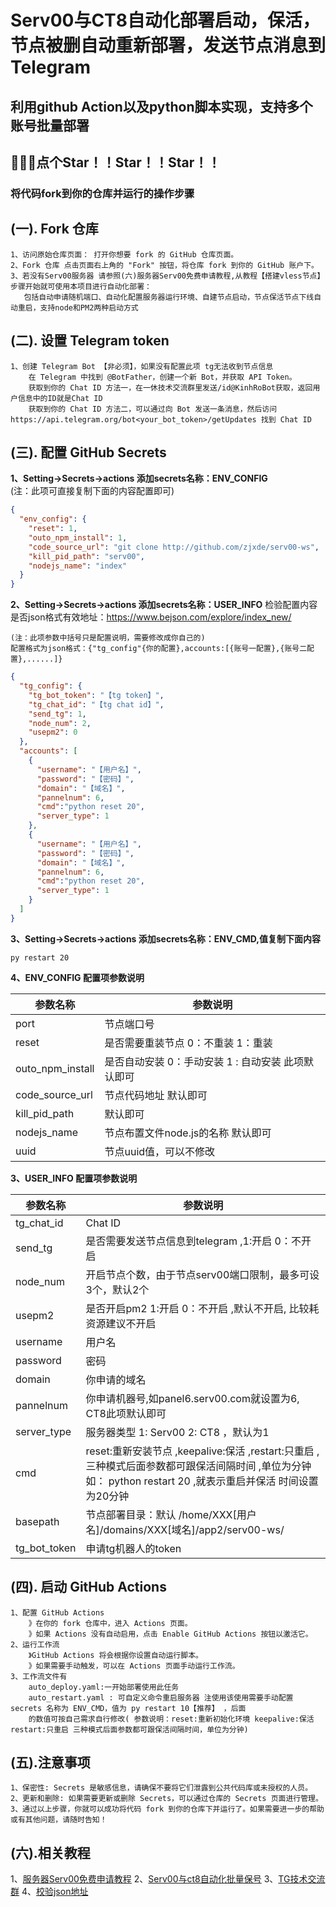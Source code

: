 # Serv00与CT8自动化部署启动，保活，节点被删自动重新部署，发送节点消息到Telegram

## 利用github Action以及python脚本实现，支持多个账号批量部署

## 🙏🙏🙏点个Star！！Star！！Star！！

###  将代码fork到你的仓库并运行的操作步骤

## (一). Fork 仓库

```
1、访问原始仓库页面： 打开你想要 fork 的 GitHub 仓库页面。
2、Fork 仓库 点击页面右上角的 "Fork" 按钮，将仓库 fork 到你的 GitHub 账户下。
3、若没有Serv00服务器 请参照(六)服务器Serv00免费申请教程,从教程【搭建vless节点】步骤开始就可使用本项目进行自动化部署：
   包括自动申请随机端口、自动化配置服务器运行环境、自建节点启动，节点保活节点下线自动重启，支持node和PM2两种启动方式
```

## (二). 设置 Telegram token

```
1、创建 Telegram Bot 【非必须】，如果没有配置此项 tg无法收到节点信息
    在 Telegram 中找到 @BotFather，创建一个新 Bot，并获取 API Token。 
    获取到你的 Chat ID 方法一，在一休技术交流群里发送/id@KinhRoBot获取，返回用户信息中的ID就是Chat ID
    获取到你的 Chat ID 方法二，可以通过向 Bot 发送一条消息，然后访问 https://api.telegram.org/bot<your_bot_token>/getUpdates 找到 Chat ID
```

## (三). 配置 GitHub Secrets

**1、Setting->Secrets->actions 添加secrets名称：ENV_CONFIG**<br>
    (注：此项可直接复制下面的内容配置即可)
```json
{
  "env_config": {
    "reset": 1,
    "outo_npm_install": 1,
    "code_source_url": "git clone http://github.com/zjxde/serv00-ws",
    "kill_pid_path": "serv00",
    "nodejs_name": "index"
  }
}
```

**2、Setting->Secrets->actions 添加secrets名称：USER_INFO**
    检验配置内容是否json格式有效地址：https://www.bejson.com/explore/index_new/
```
(注：此项参数中括号只是配置说明，需要修改成你自己的) 
配置格式为json格式：{"tg_config"{你的配置},accounts:[{账号一配置},{账号二配置},......]}
```

```json
{
  "tg_config": {
    "tg_bot_token": "【tg token】",
    "tg_chat_id": "【tg chat id】",
    "send_tg": 1,
    "node_num": 2,
    "usepm2": 0
  },
  "accounts": [
    {
      "username": "【用户名】",
      "password": "【密码】",
      "domain": "【域名】",
      "pannelnum": 6,
      "cmd":"python reset 20",
      "server_type": 1
    },
    {
      "username": "【用户名】",
      "password": "【密码】",
      "domain": "【域名】",
      "pannelnum": 6,
      "cmd":"python reset 20",
      "server_type": 1
    }
  ]
}

```
**3、Setting->Secrets->actions 添加secrets名称：ENV_CMD,值复制下面内容** 

```
py restart 20
```

**4、ENV_CONFIG 配置项参数说明**

|参数名称|参数说明|
|--|--|
|port|节点端口号|
|reset|是否需要重装节点 0：不重装 1：重装|
|outo_npm_install|是否自动安装 0：手动安装 1 : 自动安装 此项默认即可|
|code_source_url|节点代码地址 默认即可|
|kill_pid_path|默认即可|
|nodejs_name|节点布置文件node.js的名称 默认即可|
|uuid|节点uuid值，可以不修改|

**3、USER_INFO 配置项参数说明**

|参数名称|参数说明|
|--|--|
|tg_chat_id|Chat ID|
|send_tg|是否需要发送节点信息到telegram ,1:开启 0：不开启|
|node_num|开启节点个数，由于节点serv00端口限制，最多可设3个，默认2个|
|usepm2|是否开启pm2 1:开启 0：不开启 ,默认不开启, 比较耗资源建议不开启|
|username|用户名|
|password|密码|
|domain|你申请的域名|
|pannelnum|你申请机器号,如panel6.serv00.com就设置为6, CT8此项默认即可|
|server_type|服务器类型 1: Serv00  2: CT8  ，默认为1|
|cmd|reset:重新安装节点 ,keepalive:保活 ,restart:只重启 ,三种模式后面参数都可跟保活间隔时间 ,单位为分钟 如： python restart 20 ,就表示重启并保活 时间设置为20分钟|
|basepath|节点部署目录：默认 /home/XXX[用户名]/domains/XXX[域名]/app2/serv00-ws/|
|tg_bot_token|申请tg机器人的token|

## (四). 启动 GitHub Actions

```
1、配置 GitHub Actions
    》在你的 fork 仓库中，进入 Actions 页面。
    》如果 Actions 没有自动启用，点击 Enable GitHub Actions 按钮以激活它。
2、运行工作流 
    》GitHub Actions 将会根据你设置自动运行脚本。
    》如果需要手动触发，可以在 Actions 页面手动运行工作流。
3、工作流文件有 
    auto_deploy.yaml:一开始部署使用此任务
    auto_restart.yaml : 可自定义命令重启服务器 注使用该使用需要手动配置 secrets 名称为 ENV_CMD，值为 py restart 10【推荐】 ，后面
    的数值可按自己需求自行修改( 参数说明：reset:重新初始化环境 keepalive:保活 restart:只重启 三种模式后面参数都可跟保活间隔时间，单位为分钟)
```

## (五).注意事项

```
1、保密性: Secrets 是敏感信息，请确保不要将它们泄露到公共代码库或未授权的人员。
2、更新和删除: 如果需要更新或删除 Secrets，可以通过仓库的 Secrets 页面进行管理。
3、通过以上步骤，你就可以成功将代码 fork 到你的仓库下并运行了。如果需要进一步的帮助或有其他问题，请随时告知！
```

## (六).相关教程

1、[服务器Serv00免费申请教程](https://blog.yixiu.us.kg/posts/gratis/freevpsandvless/)
2、[Serv00与ct8自动化批量保号](https://github.com/yixiu001/serv00-login)
3、[TG技术交流群](https://t.me/yxjsjl)
4、[校验json地址](https://www.bejson.com/explore/index_new/)
